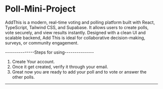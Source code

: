 # Poll-Mini-Project
AddThis is a modern, real-time voting and polling platform built with React, TypeScript, Tailwind CSS, and Supabase. It allows users to create polls, vote securely, and view results instantly. Designed with a clean UI and scalable backend, Add This is ideal for collaborative decision-making, surveys, or community engagement.

---------------Steps for using---------------
1. Create Your account.
2. Once it get created, verify it through your email.
3. Great now you are ready to add your poll and to vote or answer the other polls.

----------------------------------------------
